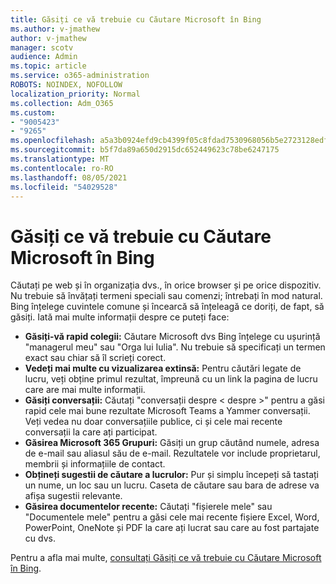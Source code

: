 ```yaml
---
title: Găsiți ce vă trebuie cu Căutare Microsoft în Bing
ms.author: v-jmathew
author: v-jmathew
manager: scotv
audience: Admin
ms.topic: article
ms.service: o365-administration
ROBOTS: NOINDEX, NOFOLLOW
localization_priority: Normal
ms.collection: Adm_O365
ms.custom:
- "9005423"
- "9265"
ms.openlocfilehash: a5a3b0924efd9cb4399f05c8fdad7530968056b5e2723128edf6cfbc2f92f558
ms.sourcegitcommit: b5f7da89a650d2915dc652449623c78be6247175
ms.translationtype: MT
ms.contentlocale: ro-RO
ms.lasthandoff: 08/05/2021
ms.locfileid: "54029528"
---
```

# <a name="find-what-you-need-with-microsoft-search-in-bing"></a>Găsiți ce vă trebuie cu Căutare Microsoft în Bing

Căutați pe web și în organizația dvs., în orice browser și pe orice dispozitiv. Nu trebuie să învățați termeni speciali sau comenzi; întrebați în mod natural. Bing înțelege cuvintele comune și încearcă să înțeleagă ce doriți, de fapt, să găsiți. Iată mai multe informații despre ce puteți face:

- **Găsiți-vă rapid colegii:** Căutare Microsoft dvs Bing înțelege cu ușurință "managerul meu" sau "Orga lui Iulia". Nu trebuie să specificați un termen exact sau chiar să îl scrieți corect.
- **Vedeți mai multe cu vizualizarea extinsă:** Pentru căutări legate de lucru, veți obține primul rezultat, împreună cu un link la pagina de lucru care are mai multe informații.
- **Găsiți conversații:** Căutați "conversații despre < despre >" pentru a găsi rapid cele mai bune rezultate Microsoft Teams a Yammer conversații. Veți vedea nu doar conversațiile publice, ci și cele mai recente conversații la care ați participat.
- **Găsirea Microsoft 365 Grupuri:** Găsiți un grup căutând numele, adresa de e-mail sau aliasul său de e-mail. Rezultatele vor include proprietarul, membrii și informațiile de contact.
- **Obțineți sugestii de căutare a lucrulor:** Pur și simplu începeți să tastați un nume, un loc sau un lucru. Caseta de căutare sau bara de adrese va afișa sugestii relevante.
- **Găsirea documentelor recente:** Căutați "fișierele mele" sau "Documentele mele" pentru a găsi cele mai recente fișiere Excel, Word, PowerPoint, OneNote și PDF la care ați lucrat sau care au fost partajate cu dvs.

Pentru a afla mai multe, [consultați Găsiți ce vă trebuie cu Căutare Microsoft în Bing](https://go.microsoft.com/fwlink/?linkid=2149027).
